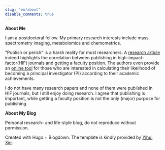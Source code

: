 ```yaml
---
slug: "en/about"
disable_comments: true
---
```

**About Me**

I am a postdoctoral fellow. My primary research interests include mass spectrometry imaging, metabolomics and chemometrics.  

"Publish or perish" is a harsh reality for most researchers. A [research article](http://www.cell.com/current-biology/abstract/S0960-9822(14)00477-1) indeed highlights the correlation between publishing in high-impact-factor(HIF) journals and getting a faculty position. The authors even provide an [online tool](http://www.pipredictor.com) for those who are interested in calculating their likelihood of becoming a principal investigator (PI) according to their academic achievements.   

I do not have many research papers and none of them were published in HIF journals, but I still enjoy doing research. I agree that publishing is important, while getting a faculty position is not the only (major) purpose for publishing. 

**About My Blog** 

Personal research- and life-style blog, do not reproduce without permission.      

Created with Hugo + Blogdown. The template is kindly provided by [Yihui Xie](https://yihui.name).

 
